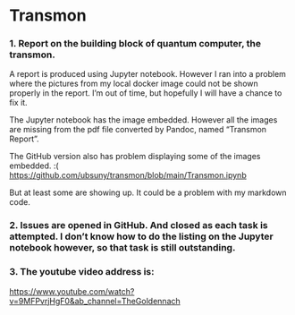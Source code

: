 # Transmon

### 1. Report on the building block of quantum computer, the transmon.

A report is produced using Jupyter notebook. However I ran into a problem where the pictures from my local docker image could not be shown properly in the report. I’m out of time, but hopefully I will have a chance to fix it.

The Jupyter notebook has the image embedded. However all the images are missing from the pdf file converted by Pandoc, named “Transmon Report”.

The GitHub version also has problem displaying some of the images embedded. :( 
https://github.com/ubsuny/transmon/blob/main/Transmon.ipynb

But at least some are showing up. It could be a problem with my markdown code.

### 2. Issues are opened in GitHub. And closed as each task is attempted. I don’t know how to do the listing on the Jupyter notebook however, so that task is still outstanding.


### 3. The youtube video address is:
https://www.youtube.com/watch?v=9MFPvrjHgF0&ab_channel=TheGoldennach

